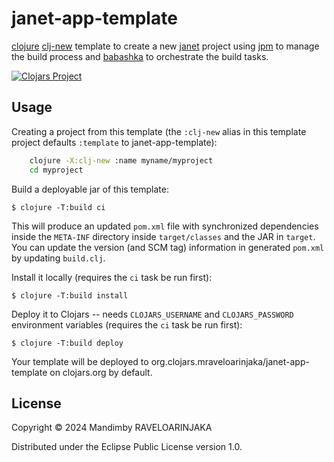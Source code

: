 # janet-app-template

[clojure](https://clojure.org/) [clj-new](https://github.com/seancorfield/clj-new) template to create a new [janet](https://janet-lang.org/) project using [jpm](https://github.com/janet-lang/jpm) to manage the build process and [babashka](https://babashka.org/) to orchestrate the build tasks.

[![Clojars Project](https://img.shields.io/clojars/v/org.clojars.mraveloarinjaka/clj-template.janet-app-template.svg?include_prereleases)](https://clojars.org/org.clojars.mraveloarinjaka/clj-template.janet-app-template)

## Usage

Creating a project from this template (the `:clj-new` alias in this template project defaults `:template` to janet-app-template):

```bash
    clojure -X:clj-new :name myname/myproject
    cd myproject
```

Build a deployable jar of this template:

    $ clojure -T:build ci

This will produce an updated `pom.xml` file with synchronized dependencies inside the `META-INF`
directory inside `target/classes` and the JAR in `target`. You can update the version (and SCM tag)
information in generated `pom.xml` by updating `build.clj`.

Install it locally (requires the `ci` task be run first):

    $ clojure -T:build install

Deploy it to Clojars -- needs `CLOJARS_USERNAME` and `CLOJARS_PASSWORD` environment
variables (requires the `ci` task be run first):

    $ clojure -T:build deploy

Your template will be deployed to org.clojars.mraveloarinjaka/janet-app-template on clojars.org by default.

## License

Copyright © 2024 Mandimby RAVELOARINJAKA

Distributed under the Eclipse Public License version 1.0.
